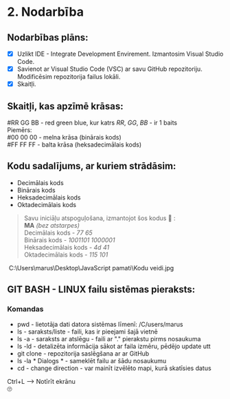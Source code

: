 # 2. Nodarbība 
## Nodarbības plāns: 
  - [x] Uzlikt IDE - Integrate Development Envirement. Izmantosim Visual Studio Code. 
  - [x] Savienot ar Visual Studio Code (VSC) ar savu GitHub repozitoriju. Modificēsim repozitorija failus lokāli. 
  - [x] Skaitļi. 

## Skaitļi, kas apzīmē krāsas:
#RR GG BB - red green blue, kur katrs *RR*, *GG*, *BB* - ir 1 baits  
Piemērs:  
#00 00 00 - melna krāsa (binārais kods)  
#FF FF FF - balta krāsa (heksadecimālais kods)  

## Kodu sadalījums, ar kuriem strādāsim: 
- Decimālais kods 
- Binārais kods 
- Heksadecimālais kods 
- Oktadecimālais kods 

> Savu iniciāļu atspoguļošana, izmantojot šos kodus :slightly_smiling_face: :  
> **MA** *(bez atstarpes)*   
> Decimālais kods - *77 65*   
> Binārais kods - *1001101 1000001*  
> Heksadecimālais kods - *4d 41*  
> Oktadecimālais kods - *115 101*  


 <img> C:\Users\marus\Desktop\JavaScript pamati\Kodu veidi.jpg  </img>




## GIT BASH - LINUX failu sistēmas pieraksts: 
### Komandas
- pwd - lietotāja dati datora sistēmas līmenī: /C/users/marus  
- ls - saraksts/liste - faili, kas ir pieejami šajā vietnē  
- ls -a - saraksts ar atslēgu - faili ar "." pierakstu pirms nosaukuma  
- ls -ld - detalizēta informācija sākot ar faila izmēru, pēdējo update utt  
- git clone - repozitorija saslēgšana ar ar GitHub  
- ls -la * Dialogs * - sameklēt failu ar šādu nosaukumu  
- cd - change direction - var mainīt izvēlēto mapi, kurā skatīsies datus  


Ctrl+L --> Notīrīt ekrānu  
:roll_eyes: